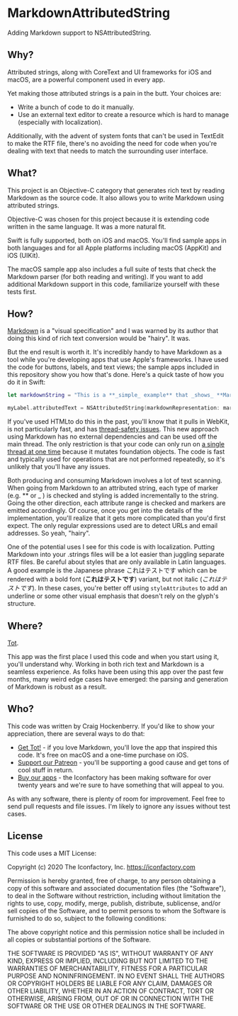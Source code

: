 # MarkdownAttributedString

Adding Markdown support to NSAttributedString.

## Why?

Attributed strings, along with CoreText and UI frameworks for iOS and macOS, are a powerful component used in every app.

Yet making those attributed strings is a pain in the butt. Your choices are:

* Write a bunch of code to do it manually.
* Use an external text editor to create a resource which is hard to manage (especially with localization).

Additionally, with the advent of system fonts that can't be used in TextEdit to make the RTF file, there's no avoiding the need for code when you're dealing with text that needs to match the surrounding user interface.

## What?

This project is an Objective-C category that generates rich text by reading Markdown as the source code. It also allows you to write Markdown using attributed strings.

Objective-C was chosen for this project because it is extending code written in the same language. It was a more natural fit.

Swift is fully supported, both on iOS and macOS. You'll find sample apps in both languages and for all Apple platforms including macOS (AppKit) and iOS (UIKit).

The macOS sample app also includes a full suite of tests that check the Markdown parser (for both reading and writing). If you want to add additional Markdown support in this code, familiarize yourself with these tests first.

## How?

[Markdown](https://daringfireball.net/projects/markdown/syntax) is a "visual specification" and I was warned by its author that doing this kind of rich text conversion would be "hairy". It was.

But the end result is worth it. It's incredibly handy to have Markdown as a tool while you're developing apps that use Apple's frameworks. I have used the code for buttons, labels, and text views; the sample apps included in this repository show you how that's done. Here's a quick taste of how you do it in Swift:

```swift
let markdownString = "This is a **_simple_ example** that _shows_ **Markdown** being used for attributed strings."

myLabel.attributedText = NSAttributedString(markdownRepresentation: markdownString, attributes: [.font : UIFont.systemFont(ofSize: 17.0), .foregroundColor: UIColor.systemPurple ])
```

If you've used HTMLto do this in the past, you'll know that it pulls in WebKit, is not particularly fast, and has [thread-safety issues](https://developer.apple.com/library/archive/documentation/Cocoa/Conceptual/AttributedStrings/Tasks/CreatingAttributedStrings.html). This new approach using Markdown has no external dependencies and can be used off the main thread. The only restriction is that your code can only run on [a single thread at one time](https://developer.apple.com/library/archive/documentation/Cocoa/Conceptual/Multithreading/ThreadSafetySummary/ThreadSafetySummary.html) because it mutates foundation objects. The code is fast and typically used for operations that are not performed repeatedly, so it's unlikely that you'll have any issues.

Both producing and consuming Markdown involves a lot of text scanning. When going from Markdown to an attributed string, each type of marker (e.g. \*\* or \_ ) is checked and styling is added incrementally to the string. Going the other direction, each attribute range is checked and markers are emitted accordingly. Of course, once you get into the details of the implementation, you'll realize that it gets more complicated than you'd first expect. The only regular expressions used are to detect URLs and email addresses. So yeah, "hairy".

One of the potential uses I see for this code is with localization. Putting Markdown into your .strings files will be a lot easier than juggling separate RTF files. Be careful about styles that are only available in Latin languages. A good example is the Japanese phrase これはテストです which can be rendered with a bold font (**これはテストです**) variant, but not italic (_これはテストです_). In these cases, you're better off using  `styleAttributes` to add an underline or some other visual emphasis that doesn't rely on the glyph's structure.

## Where?

[Tot](http://tot.rocks).

This app was the first place I used this code and when you start using it, you'll understand why. Working in both rich text and Markdown is a seamless experience. As folks have been using this app over the past few months, many weird edge cases have emerged: the parsing and generation of Markdown is robust as a result.

## Who?

This code was written by Craig Hockenberry. If you'd like to show your appreciation, there are several ways to do that:

* [Get Tot!](http://tot.rocks) - if you love Markdown, you'll love the app that inspired this code. It's free on macOS and a one-time purchase on iOS.
* [Support our Patreon](https://patreon.com/iconfactory) - you'll be supporting a good cause and get tons of cool stuff in return.
* [Buy our apps](https://iconfactoryapps.com) - the Iconfactory has been making software for over twenty years and we're sure to have something that will appeal to you.

As with any software, there is plenty of room for improvement. Feel free to send pull requests and file issues. I'm likely to ignore any issues without test cases.

## License

This code uses a MIT License:

Copyright (c) 2020 The Iconfactory, Inc. <https://iconfactory.com>

Permission is hereby granted, free of charge, to any person obtaining a copy of this software and associated documentation files (the "Software"), to deal in the Software without restriction, including without limitation the rights to use, copy, modify, merge, publish, distribute, sublicense, and/or sell copies of the Software, and to permit persons to whom the Software is furnished to do so, subject to the following conditions:

The above copyright notice and this permission notice shall be included in all copies or substantial portions of the Software.

THE SOFTWARE IS PROVIDED "AS IS", WITHOUT WARRANTY OF ANY KIND, EXPRESS OR IMPLIED, INCLUDING BUT NOT LIMITED TO THE WARRANTIES OF MERCHANTABILITY, FITNESS FOR A PARTICULAR PURPOSE AND NONINFRINGEMENT. IN NO EVENT SHALL THE AUTHORS OR COPYRIGHT HOLDERS BE LIABLE FOR ANY CLAIM, DAMAGES OR OTHER LIABILITY, WHETHER IN AN ACTION OF CONTRACT, TORT OR OTHERWISE, ARISING FROM, OUT OF OR IN CONNECTION WITH THE SOFTWARE OR THE USE OR OTHER DEALINGS IN THE SOFTWARE.
